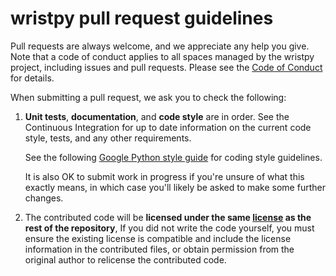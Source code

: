 # wristpy pull request guidelines

Pull requests are always welcome, and we appreciate any help you give. Note that a code of conduct applies to all spaces managed by the wristpy project, including issues and pull requests. Please see the [Code of Conduct](CODE_OF_CONDUCT.md) for details.

When submitting a pull request, we ask you to check the following:

1. **Unit tests**, **documentation**, and **code style** are in order.
   See the Continuous Integration for up to date information on the current code style, tests, and any other requirements. 

   See the following [Google Python style guide](https://google.github.io/styleguide/pyguide.html#3164-guidelines-derived-from-guidos-recommendations) for coding style guidelines.

   It is also OK to submit work in progress if you're unsure of what this exactly means, in which case you'll likely be asked to make some further changes.

2. The contributed code will be **licensed under the same [license](LICENSE) as the rest of the repository**, If you did not write the code yourself, you must ensure the existing license is compatible and include the license information in the contributed files, or obtain permission from the original author to relicense the contributed code.
